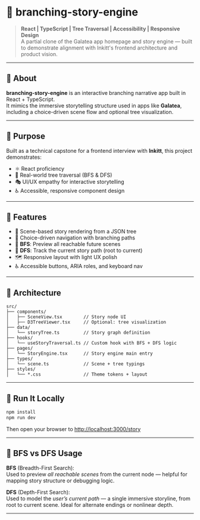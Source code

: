 # 🌿 branching-story-engine

> **React | TypeScript | Tree Traversal | Accessibility | Responsive Design**  
> A partial clone of the Galatea app homepage and story engine — built to demonstrate alignment with Inkitt's frontend architecture and product vision.

---

## 📘 About

**branching-story-engine** is an interactive branching narrative app built in React + TypeScript.  
It mimics the immersive storytelling structure used in apps like **Galatea**, including a choice-driven scene flow and optional tree visualization.

---

## 🎯 Purpose

Built as a technical capstone for a frontend interview with **Inkitt**, this project demonstrates:

- ⚛️ React proficiency
- 🌳 Real-world tree traversal (BFS & DFS)
- 🎭 UI/UX empathy for interactive storytelling
- ♿️ Accessible, responsive component design

---

## 🧱 Features

- 📖 Scene-based story rendering from a JSON tree  
- 🔀 Choice-driven navigation with branching paths  
- 🧠 **BFS**: Preview all reachable future scenes  
- 🧵 **DFS**: Track the current story path (root to current)  
- 🗺️ Responsive layout with light UX polish  
- ♿ Accessible buttons, ARIA roles, and keyboard nav

---

## 🧠 Architecture

```
src/
├── components/
│   ├── SceneView.tsx        // Story node UI
│   ├── D3TreeViewer.tsx     // Optional: tree visualization
├── data/
│   └── storyTree.ts         // Story graph definition
├── hooks/
│   └── useStoryTraversal.ts // Custom hook with BFS + DFS logic
├── pages/
│   └── StoryEngine.tsx      // Story engine main entry
├── types/
│   └── scene.ts             // Scene + tree typings
├── styles/
│   └── *.css                // Theme tokens + layout
```

---

## 🚀 Run It Locally

```bash
npm install
npm run dev
```

Then open your browser to [http://localhost:3000/story](http://localhost:3000/story)

---

## 🧪 BFS vs DFS Usage

**BFS** (Breadth-First Search):  
Used to preview *all reachable scenes* from the current node — helpful for mapping story structure or debugging logic.

**DFS** (Depth-First Search):  
Used to model the *user’s current path* — a single immersive storyline, from root to current scene. Ideal for alternate endings or nonlinear depth.

---
